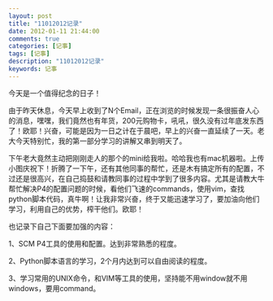 ```yaml
---
layout: post
title: "11012012记录"
date: 2012-01-11 21:44:00 
comments: true
categories: [记事]
tags: [记事]
description: "11012012记录"
keywords: 记事
---
```



 
  今天是一个值得纪念的日子！
 
 
  由于昨天休息，今天早上收到了N个Email，正在浏览的时候发现一条很振奋人心的消息，嘿嘿，我们竟然也有年货，200元购物卡，吼吼，很久没有过年底发东西了！欧耶！兴奋，可能是因为一日之计在于晨吧，早上的兴奋一直延续了一天。老大今天特别忙，我的第一部分学习的讲解又串到明天了。
 
 
  下午老大竟然主动把刚刚走人的那个的mini给我啦。哈哈我也有mac机器啦。上传小图庆祝下！折腾了一下午，还有其他同事的帮忙，还是木有搞定所有的配置，不过还是很高兴，在自己捣鼓和请教同事的过程中学到了很多内容。尤其是请教大牛帮忙解决P4的配置问题的时候，看他们飞速的commands，使用vim，查找python脚本代码，真牛啊！让我非常兴奋，终于又能迅速学习了，要加油向他们学习，利用自己的优势，榨干他们。欧耶！
 
 
  
 
 
  也记录下自己下面要加强的内容：
 
 
  1、SCM P4工具的使用和配置。达到非常熟悉的程度。
 
 
  2、Python脚本语言的学习，2个月内达到可以自由阅读的程度。
 
 
  3、学习常用的UNIX命令，和VIM等工具的使用，坚持能不用window就不用windows，要用command。
 


